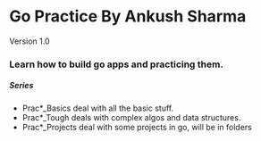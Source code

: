 # Go Practice By Ankush Sharma
Version 1.0
### Learn how to build go apps and practicing them.


##### Series
- Prac*_Basics deal with all the basic stuff.
- Prac*_Tough deals with complex algos and data structures.
- Prac*_Projects deal with some projects in go, will be in folders 
